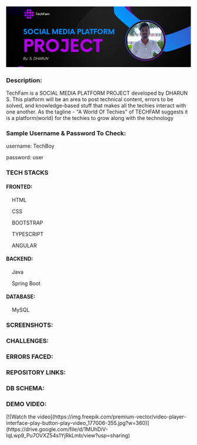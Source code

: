 <p align="center">
<img src="https://raw.githubusercontent.com/Dharun-Srikanth/TechFam-Social-Media/main/Github%20Banner.png" alt="my banner">
</p>

<h3>Description:</h3>
<p>TechFam is a SOCIAL MEDIA PLATFORM PROJECT developed by DHARUN S. This platform will be an area to post technical content, errors to be solved, and knowledge-based stuff that makes all the techies interact with one another. As the tagline - "A World Of Techies" of TECHFAM suggests it is a platform(world) for the techies to grow along with the technology</p>

<h3>Sample Username & Password To Check:</h3>
<p>username: TechBoy</p>
<p>password: user</p>

<h3>TECH STACKS</h3>
<h4>FRONTED:</h4>
<p>&nbsp; &nbsp; HTML</p>
<p>&nbsp; &nbsp; CSS</p>
<p>&nbsp; &nbsp; BOOTSTRAP</p>
<p>&nbsp; &nbsp; TYPESCRIPT</p>
<p>&nbsp; &nbsp; ANGULAR</p>

<h4>BACKEND:</h4>
<p>&nbsp; &nbsp; Java</p>
<p>&nbsp; &nbsp; Spring Boot</p>

<h4>DATABASE:</h4>
<p>&nbsp; &nbsp; MySQL</p>

<h3>SCREENSHOTS:</h3>

<h3>CHALLENGES:</h3>

<h3>ERRORS FACED:</h3>

<h3>REPOSITORY LINKS:</h3>

<h3>DB SCHEMA:</h3>

<h3>DEMO VIDEO:</h3>
[![Watch the video](https://img.freepik.com/premium-vector/video-player-interface-play-button-play-video_177006-355.jpg?w=360)](https://drive.google.com/file/d/1MUhDiV-IqLwp9_Pu7OVXZ54s1YjRkLmb/view?usp=sharing)
